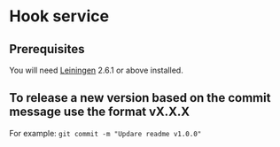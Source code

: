 # Hook service

## Prerequisites

You will need [Leiningen][1] 2.6.1 or above installed.

[1]: https://github.com/technomancy/leiningen

## To release a new version based on the commit message use the format vX.X.X

For example: `git commit -m "Updare readme v1.0.0"`

